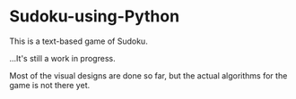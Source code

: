 # Sudoku-using-Python

This is a text-based game of Sudoku.

...It's still a work in progress.

Most of the visual designs are done so far,
but the actual algorithms for the game is not there yet.
